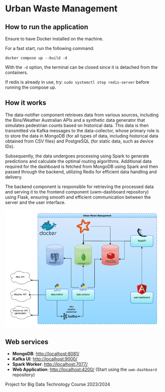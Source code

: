# Urban Waste Management

## How to run the application

Ensure to have Docker installed on the machine.

For a fast start, run the following command:

```
docker compose up --build -d
```

With the `-d` option, the terminal can be closed since it is detached from the containers.

If redis is already in use, try: `sudo systemctl stop redis-server` before running the compose up.

## How it works
The data-notifier component retrieves data from various sources, including the Bins/Weather Australian APIs and a synthetic data generator that simulates pedestrian counts based on historical data. This data is then transmitted via Kafka messages to the data-collector, whose primary role is to store the data in MongoDB (for all types of data, including historical data obtained from CSV files) and PostgreSQL (for static data, such as device IDs).

Subsequently, the data undergoes processing using Spark to generate predictions and calculate the optimal routing algorithms. Additional data required for the dashboard is fetched from MongoDB using Spark and then passed through the backend, utilizing Redis for efficient data handling and delivery.

The backend component is responsible for retrieving the processed data and serving it to the frontend component (uwm-dashboard repository) using Flask, ensuring smooth and efficient communication between the server and the user interface.

<div align="center">
  <img src="./imgs/UWM-diagram.png" />
</div>  

## Web services
- **MongoDB**: [http://localhost:8081/](http://localhost:8081/)
- **Kafka UI**: [http://localhost:9000/](http://localhost:9000/)
- **Spark Worker**: [http://localhost:7077/](http://localhost:7077/)
- **Web Application**: [http://localhost:4200/](http://localhost:4200/) (Start using the `uwm-dashboard` repository)


Project for Big Data Technology Course 2023/2024

